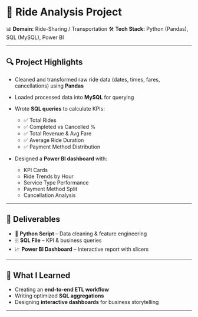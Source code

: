 # 🚖 Ride Analysis Project

📊 **Domain:** Ride-Sharing / Transportation
🛠 **Tech Stack:** Python (Pandas), SQL (MySQL), Power BI

---

## 🔍 Project Highlights

* Cleaned and transformed raw ride data (dates, times, fares, cancellations) using **Pandas**
* Loaded processed data into **MySQL** for querying
* Wrote **SQL queries** to calculate KPIs:

  * ✅ Total Rides
  * ✅ Completed vs Cancelled %
  * ✅ Total Revenue & Avg Fare
  * ✅ Average Ride Duration
  * ✅ Payment Method Distribution

* Designed a **Power BI dashboard** with:

  * KPI Cards
  * Ride Trends by Hour
  * Service Type Performance
  * Payment Method Split
  * Cancellation Analysis

---

## 📂 Deliverables

* 🐍 **Python Script** – Data cleaning & feature engineering
* 🗄 **SQL File** – KPI & business queries
* 📈 **Power BI Dashboard** – Interactive report with slicers

---

## 🎯 What I Learned

* Creating an **end-to-end ETL workflow**
* Writing optimized **SQL aggregations**
* Designing **interactive dashboards** for business storytelling

---
